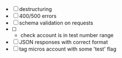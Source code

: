 * [ ] destructuring
* [ ] 400/500 errors
* [ ] schema validation on requests  
* [ ] + check account is in test number range
* [ ] JSON responses with correct format
* [ ] tag micros account with some 'test' flag
